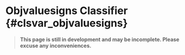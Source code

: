 # Objvaluesigns Classifier {#clsvar_objvaluesigns}
> **This page is still in development and may be incomplete. Please excuse any inconveniences.**
